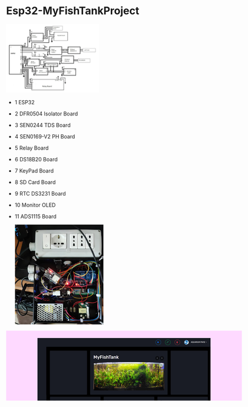 # Esp32-MyFishTankProject

<img src="https://github.com/PasqualeAuriemma/Esp32-MyFishTankProject/blob/master/images/Schema.jpg" width=50% height=50%>

- 1 ESP32
- 2 DFR0504 Isolator Board
- 3 SEN0244 TDS Board
- 4 SEN0169-V2 PH Board
- 5 Relay Board
- 6 DS18B20 Board
- 7 KeyPad Board
- 8 SD Card Board
- 9 RTC DS3231 Board
- 10 Monitor OLED
- 11 ADS1115 Board


  <img src="https://github.com/PasqualeAuriemma/Esp32-MyFishTankProject/blob/master/images/Example1.jpg" width=50% height=50%>

<div class="scroll-container" style="background-color: #fed9ff;
  width: 600px;
  height: 150px;
  overflow-x: hidden;
  overflow-y: auto;
  text-align: center;
  padding: 20px;">
<img src="https://github.com/PasqualeAuriemma/Esp32-MyFishTankProject/blob/master/images/webApp.jpg">
</div>
